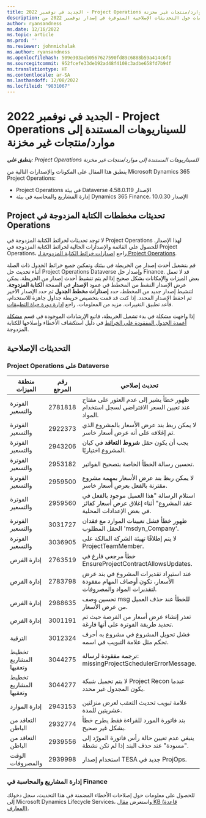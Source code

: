 ```yaml
---
title: الجديد في نوفمبر 2022 - Project Operations للسيناريوهات المستندة إلى موارد/منتجات غير مخزنة‬
description: يوفر هذا المقال معلومات حول التحديثات الإصلاحية المتوفرة في إصدار نوفمبر 2022 من Microsoft Dynamics 365 Project Operations للسيناريوهات المستندة إلى الموارد/المنتجات غير المخزنة.
author: ryansandness
ms.date: 12/16/2022
ms.topic: article
ms.prod: ''
ms.reviewer: johnmichalak
ms.author: ryansandness
ms.openlocfilehash: 509e303aeb0567627590fd89c6888b59a414c6f1
ms.sourcegitcommit: 952fcefe33de192ad48f4108c3adbe658fd7b94f
ms.translationtype: HT
ms.contentlocale: ar-SA
ms.lasthandoff: 12/08/2022
ms.locfileid: "9831067"
---
```

# <a name="whats-new-november-2022---project-operations-for-resourcenon-stocked-based-scenarios"></a>الجديد في نوفمبر 2022 - Project Operations للسيناريوهات المستندة إلى موارد/منتجات غير مخزنة‬

_**ينطبق على:** Project Operations للسيناريوهات المستندة إلى موارد/منتجات غير مخزنة‬_

ينطبق هذا المقال على المكونات والإصدارات التالية من Microsoft Dynamics 365 Project Operations:

- Project Operations في بيئة Dataverse الإصدار 4.58.0.119
- إدارة المشاريع والمحاسبة في بيئة Dynamics 365 Finance، الإصدار 10.0.30

## <a name="project-operations-dual-write-maps-updates"></a>تحديثات مخططات ‏‫الكتابة المزدوجة في Project Operations

لا توجد تحديثات لخرائط الكتابة المزدوجة في Project Operations لهذا الإصدار. للحصول على القائمة والإصدارات الحالية لخرائط الكتابة المزدوجة في Project Operations، راجع [إصدارات خرائط الكتابة المزدوجة لـ Project Operations](../environment/resource-dual-write-maps.md).

قم بتشغيل أحدث إصدار من الخريطة في بيئتك وتمكين جميع خرائط الجدول ذات الصلة أثناء تحديث حل Project Operations Dataverse وإصدار حل Finance. قد لا تعمل بعض الميزات والإمكانات بشكل صحيح إذا لم يتم تنشيط أحدث إصدار من الخريطة. يمكن عرض الإصدار النشط من المخطط في عمود **الإصدار** في الصفحة **الكتابة المزدوجة**. لتنشيط إصدار جديد من المخطط، حدد **إصدارات مخطط الجدول** ثم حدد الإصدار الأخير ثم احفظ الإصدار المحدد. إذا كنت قد قمت بتخصيص خريطة جداول جاهزة للاستخدام، فأعد تطبيق التغييرات. مزيد من المعلومات، راجع [إدارة دورة حياة التطبيقات](/dynamics365/fin-ops-core/dev-itpro/data-entities/dual-write/app-lifecycle-management).

إذا واجهت مشكلة في بدء تشغيل الخريطة، فاتبع الإرشادات الموجودة في قسم [مشكلة أعمدة الجدول المفقودة على الخرائط](/dynamics365/fin-ops-core/dev-itpro/data-entities/dual-write/dual-write-troubleshooting-finops-upgrades#missing-table-columns-issue-on-maps) في دليل استكشاف الأخطاء وإصلاحها للكتابة المزدوجة.

## <a name="quality-updates"></a>التحديثات الإصلاحية

### <a name="project-operations-on-dataverse"></a>Project Operations على Dataverse

| منطقة الميزات | رقم المرجع | تحديث إصلاحي |
| --- | --- | --- |
| الفوترة والتسعير | 2781818  | ظهور خطأ يشير إلى عدم العثور على مفتاح عند تعيين السعر الافتراضي لسجل استخدام المواد. |
| الفوترة والتسعير | 2922373  | لا يمكن ربط بند عرض الأسعار بالمشروع الذي تم إغلاقه على أنه عرض أسعار خاسر. |
| الفوترة والتسعير | 2943206  | يجب أن يكون حقل **شروط التعاقد** في كيان المشروع اختياريًا. |
| الفوترة والتسعير | 2953182  | تحسين رسالة الخطأ الخاصة بتصحيح الفواتير.|
| الفوترة والتسعير | 2959500  | لا يمكن ربط بند عرض الأسعار بمهمة مشروع مقترنة بالفعل بعرض أسعار خاسر.|
| الفوترة والتسعير | 2959560  | استلام الرسالة "هذا العميل موجود بالفعل في عقد المشروع" أثناء إغلاق عرض أسعار كفائز في بعض الإعدادات المحلية. |
| الفوترة والتسعير | 3031727  | ظهور خطأ فشل تعيينات الموارد مع فقدان الحقل المطلوب 'msdyn_Company'. |
| الفوترة والتسعير | 3036905  | لا يتم إطلاقًا تهيئة الشركة المالكة على ProjectTeamMember. |
| إدارة الفرص | 2763519  | خطأ مرجعي فارغ في EnsureProjectContractAllowsUpdates. |
| إدارة الفرص | 2783798  | عند استيراد تقديرات المشروع في بند عرض الأسعار، تكون أوصاف المهام مفقودة لتقديرات المواد والمصروفات.|
| إدارة الفرص | 2988635  | تحسين وصف msg للخطأ عند حذف العميل من عرض الأسعار. |
| إدارة الفرص | 3001191  | تعذر إنشاء عرض أسعار من الفرصة حيث تم تحديد طريقة الفوترة على أنها فارغة. |
| الترقية | 3012324  | فشل تحويل المشروع في مشروع به أحرف تحكم مثل علامة التبويب في اسمه. || تخطيط المشاريع وتعقبها | 2790384  | مهلة OperationSet المعلقة قصيرة للغاية. |
| تخطيط المشاريع وتعقبها | 3044275  | ترجمة مفقودة لرسالة: missingProjectSchedulerErrorMessage. |
| تخطيط المشاريع وتعقبها | 3044277  | لا يتم تحميل شبكة Project Recon عندما يكون المجدول غير محدد.|
| إدارة الموارد | 2943153  | علامة تبويب تحديث التعقب لعرض منزلتين عشريتين للمدة.|
| التعاقد من الباطن | 2932774  | بند فاتورة المورد للقراءة فقط يطرح خطأ بشكل غير صحيح. |
| التعاقد من الباطن | 2939556  | ينبغي عدم تعيين حالة رأس فاتورة المورّد إلى "مسودة" عند حذف البند إذا لم تكن نشطة. |
| الوقت والمصروفات | 2939998  | استخدام إصدار TESA جديد في ProjOps. |


### <a name="project-management-and-accounting-in-finance"></a>إدارة المشاريع والمحاسبة في Finance

للحصول على معلومات حول إصلاحات الأخطاء المضمنة في هذا التحديث، سجل دخولك إلى Microsoft Dynamics Lifecycle Services، واستعرض [مقال KB (قاعدة المعارف)](https://fix.lcs.dynamics.com/Issue/Details?bugId=745468).

